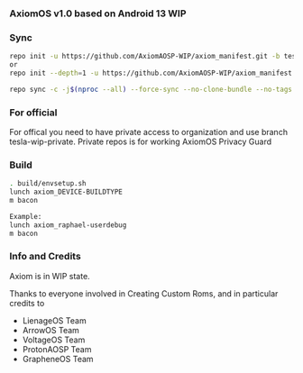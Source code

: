 ### AxiomOS v1.0 based on Android 13 WIP ###

### Sync ###
```bash
repo init -u https://github.com/AxiomAOSP-WIP/axiom_manifest.git -b tesla-wip
or
repo init --depth=1 -u https://github.com/AxiomAOSP-WIP/axiom_manifest.git -b tesla-wip

repo sync -c -j$(nproc --all) --force-sync --no-clone-bundle --no-tags
```

### For official ##
For offical you need to have private access to organization and use branch tesla-wip-private. Private repos is for working AxiomOS Privacy Guard

### Build ###
```bash
. build/envsetup.sh
lunch axiom_DEVICE-BUILDTYPE
m bacon

Example:
lunch axiom_raphael-userdebug
m bacon
```

### Info and Credits ###
Axiom is in WIP state.

Thanks to everyone involved in Creating Custom Roms, and in particular credits to
- LienageOS Team
- ArrowOS Team
- VoltageOS Team
- ProtonAOSP Team
- GrapheneOS Team

